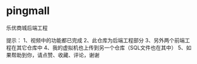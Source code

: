 # pingmall
乐优商城后端工程

提示：
1、视频中的功能都已完成
2、此仓库为后端工程部分
3、另外两个前端工程在其它仓库中
4、我的虚拟机也上传到另一个仓库（SQL文件也在其中）
5、如果帮助到你，请点赞、收藏、评论，谢谢
